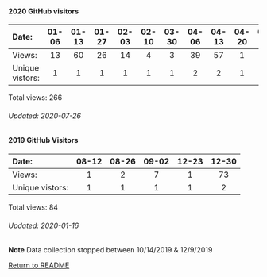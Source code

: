 #### 2020 GitHub visitors
Date:  |       01-06   |       01-13   |       01-27   |       02-03   |       02-10   |       03-30  |  04-06  |  04-13  |  04-20  |  05-04  |  05-18  |  06-01  |  06-08
|:---  |:---:  |:---:  |:---:  |:---:  |:---:  |:---:  |:---:  |:---:  |:---:  |:---:  |:---:  |:---:  |:---:
Views: |       13      |       60      |       26      |       14      |       4       |       3      |  39     |  57     |  1      |  43     |  4      |  1      |  1
Unique    vistors:  |       1       |       1       |       1       |       1       |       1       |      1  |      2  |      2  |      1  |      1  |      1  |      1  |      1

Total views: 266
###### Updated: 2020-07-26

#### 2019 GitHub Visitors
Date:   | 08-12 | 08-26 | 09-02 | 12-23 | 12-30
|:---   |:---:   |:---:  |:---:  |:---:  |:---:
Views:  |  1    |   2   |  7    |     1 |   73  
Unique  vistors:  |  1   |  1  |  1  |  1 |  2

Total views: 84
###### Updated: 2020-01-16
**Note**  Data collection stopped between 10/14/2019 & 12/9/2019

[Return to README](https://github.com/BradleyA/dmonitor#dmonitor)
